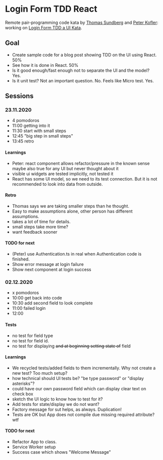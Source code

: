 # Login Form TDD React

Remote pair-programming code kata by [Thomas Sundberg](https://www.thinkcode.se/)
and [Peter Kofler](https://www.code-cop.org/): working on
[Login Form TDD a UI Kata](https://blog.code-cop.org/2020/01/login-form-tdd-ui-kata.html).

## Goal

- Create sample code for a blog post showing TDD on the UI using React. 50%
- See how it is done in React. 50%
- Is it good enough/fast enough not to separate the UI and the model? Yes.
- Is it unit test? Not an important question. No. Feels like Micro test. Yes.

## Sessions

### 23.11.2020

- 4 pomodoros
- 11:00 getting into it
- 11:30 start with small steps
- 12:45 "big step in small steps"
- 13:45 retro

#### Learnings

- Peter: react component allows refactor/pressure in the known sense
  maybe also true for any UI but never thought about it
- visible ui widgets are tested implicitly, not tested it
- React has some UI model, so we need to its test connection.
  But it is not recommended to look into data from outside.

#### Retro

- Thomas says we are taking smaller steps than he thought.
- Easy to make assumptions alone, other person has different assumptions.
- takes a lot of time for details.
- small steps take more time?
- want feedback sooner

#### TODO for next

- (Peter) use Authentication.ts in real when Authentication code is finished.
- Show error message at login failure
- Show next component at login success

### 02.12.2020

- x pomodoros
- 10:00 get back into code
- 10:30 add second field to look complete
- 11:00 failed login
- 12:00

#### Tests

- no test for field type
- no test for field id.
- no test for displaying ~~and at beginning setting state of~~ field

#### Learnings

- We recycled tests/added fields to them incrementally. Why not create a new test? Too much setup?
- how technical should UI tests be? "be type password" or "display asterisks"?
- could have our own password field which can display clear text on check box
- sketch the UI logic to know how to test for it?
- Add tests for state/display we do not want?
- Factory message for sut helps, as always. Duplication!
- Tests are OK but App does not compile due missing required attribute? wtf

#### TODO for next

- Refactor App to class.
- Service Worker setup
- Success case which shows "Welcome Message"
